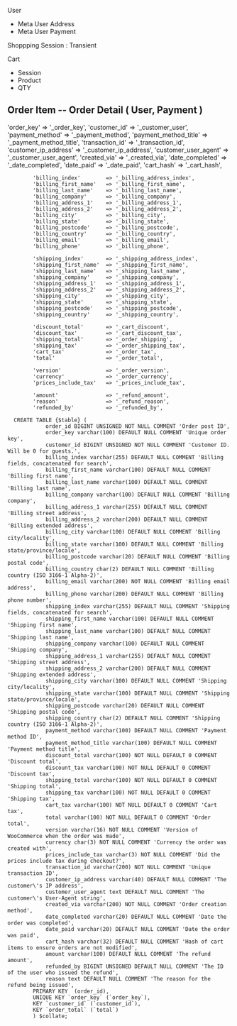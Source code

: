 User
- Meta User Address
- Meta User Payment

Shoppping Session : Transient

Cart
- Session 
- Product
- QTY

Order Item
-- Order Detail ( User, Payment )
-- 

'order_key'            => '_order_key',
			'customer_id'          => '_customer_user',
			'payment_method'       => '_payment_method',
			'payment_method_title' => '_payment_method_title',
			'transaction_id'       => '_transaction_id',
			'customer_ip_address'  => '_customer_ip_address',
			'customer_user_agent'  => '_customer_user_agent',
			'created_via'          => '_created_via',
			'date_completed'       => '_date_completed',
			'date_paid'            => '_date_paid',
			'cart_hash'            => '_cart_hash',

			'billing_index'        => '_billing_address_index',
			'billing_first_name'   => '_billing_first_name',
			'billing_last_name'    => '_billing_last_name',
			'billing_company'      => '_billing_company',
			'billing_address_1'    => '_billing_address_1',
			'billing_address_2'    => '_billing_address_2',
			'billing_city'         => '_billing_city',
			'billing_state'        => '_billing_state',
			'billing_postcode'     => '_billing_postcode',
			'billing_country'      => '_billing_country',
			'billing_email'        => '_billing_email',
			'billing_phone'        => '_billing_phone',

			'shipping_index'       => '_shipping_address_index',
			'shipping_first_name'  => '_shipping_first_name',
			'shipping_last_name'   => '_shipping_last_name',
			'shipping_company'     => '_shipping_company',
			'shipping_address_1'   => '_shipping_address_1',
			'shipping_address_2'   => '_shipping_address_2',
			'shipping_city'        => '_shipping_city',
			'shipping_state'       => '_shipping_state',
			'shipping_postcode'    => '_shipping_postcode',
			'shipping_country'     => '_shipping_country',

			'discount_total'       => '_cart_discount',
			'discount_tax'         => '_cart_discount_tax',
			'shipping_total'       => '_order_shipping',
			'shipping_tax'         => '_order_shipping_tax',
			'cart_tax'             => '_order_tax',
			'total'                => '_order_total',

			'version'              => '_order_version',
			'currency'             => '_order_currency',
			'prices_include_tax'   => '_prices_include_tax',

			'amount'               => '_refund_amount',
			'reason'               => '_refund_reason',
			'refunded_by'          => '_refunded_by',

      CREATE TABLE {$table} (
				order_id BIGINT UNSIGNED NOT NULL COMMENT 'Order post ID',
				order_key varchar(100) DEFAULT NULL COMMENT 'Unique order key',
				customer_id BIGINT UNSIGNED NOT NULL COMMENT 'Customer ID. Will be 0 for guests.',
				billing_index varchar(255) DEFAULT NULL COMMENT 'Billing fields, concatenated for search',
				billing_first_name varchar(100) DEFAULT NULL COMMENT 'Billing first name',
				billing_last_name varchar(100) DEFAULT NULL COMMENT 'Billing last name',
				billing_company varchar(100) DEFAULT NULL COMMENT 'Billing company',
				billing_address_1 varchar(255) DEFAULT NULL COMMENT 'Billing street address',
				billing_address_2 varchar(200) DEFAULT NULL COMMENT 'Billing extended address',
				billing_city varchar(100) DEFAULT NULL COMMENT 'Billing city/locality',
				billing_state varchar(100) DEFAULT NULL COMMENT 'Billing state/province/locale',
				billing_postcode varchar(20) DEFAULT NULL COMMENT 'Billing postal code',
				billing_country char(2) DEFAULT NULL COMMENT 'Billing country (ISO 3166-1 Alpha-2)',
				billing_email varchar(200) NOT NULL COMMENT 'Billing email address',
				billing_phone varchar(200) DEFAULT NULL COMMENT 'Billing phone number',
				shipping_index varchar(255) DEFAULT NULL COMMENT 'Shipping fields, concatenated for search',
				shipping_first_name varchar(100) DEFAULT NULL COMMENT 'Shipping first name',
				shipping_last_name varchar(100) DEFAULT NULL COMMENT 'Shipping last name',
				shipping_company varchar(100) DEFAULT NULL COMMENT 'Shipping company',
				shipping_address_1 varchar(255) DEFAULT NULL COMMENT 'Shipping street address',
				shipping_address_2 varchar(200) DEFAULT NULL COMMENT 'Shipping extended address',
				shipping_city varchar(100) DEFAULT NULL COMMENT 'Shipping city/locality',
				shipping_state varchar(100) DEFAULT NULL COMMENT 'Shipping state/province/locale',
				shipping_postcode varchar(20) DEFAULT NULL COMMENT 'Shipping postal code',
				shipping_country char(2) DEFAULT NULL COMMENT 'Shipping country (ISO 3166-1 Alpha-2)',
				payment_method varchar(100) DEFAULT NULL COMMENT 'Payment method ID',
				payment_method_title varchar(100) DEFAULT NULL COMMENT 'Payment method title',
				discount_total varchar(100) NOT NULL DEFAULT 0 COMMENT 'Discount total',
				discount_tax varchar(100) NOT NULL DEFAULT 0 COMMENT 'Discount tax',
				shipping_total varchar(100) NOT NULL DEFAULT 0 COMMENT 'Shipping total',
				shipping_tax varchar(100) NOT NULL DEFAULT 0 COMMENT 'Shipping tax',
				cart_tax varchar(100) NOT NULL DEFAULT 0 COMMENT 'Cart tax',
				total varchar(100) NOT NULL DEFAULT 0 COMMENT 'Order total',
				version varchar(16) NOT NULL COMMENT 'Version of WooCommerce when the order was made',
				currency char(3) NOT NULL COMMENT 'Currency the order was created with',
				prices_include_tax varchar(3) NOT NULL COMMENT 'Did the prices include tax during checkout?',
				transaction_id varchar(200) NOT NULL COMMENT 'Unique transaction ID',
				customer_ip_address varchar(40) DEFAULT NULL COMMENT 'The customer\'s IP address',
				customer_user_agent text DEFAULT NULL COMMENT 'The customer\'s User-Agent string',
				created_via varchar(200) NOT NULL COMMENT 'Order creation method',
				date_completed varchar(20) DEFAULT NULL COMMENT 'Date the order was completed',
				date_paid varchar(20) DEFAULT NULL COMMENT 'Date the order was paid',
				cart_hash varchar(32) DEFAULT NULL COMMENT 'Hash of cart items to ensure orders are not modified',
				amount varchar(100) DEFAULT NULL COMMENT 'The refund amount',
				refunded_by BIGINT UNSIGNED DEFAULT NULL COMMENT 'The ID of the user who issued the refund',
				reason text DEFAULT NULL COMMENT 'The reason for the refund being issued',
			PRIMARY KEY  (order_id),
			UNIQUE KEY `order_key` (`order_key`),
			KEY `customer_id` (`customer_id`),
			KEY `order_total` (`total`)
			) $collate;